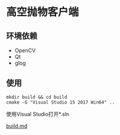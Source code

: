 # 高空抛物客户端

## 环境依赖
- OpenCV
- Qt
- glog

## 使用
```
mkdir build && cd build
cmake -G "Visual Studio 15 2017 Win64" ..
```
使用Visual Studio打开*.sln

[build.md](./build.md)


